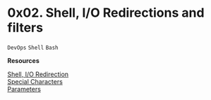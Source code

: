 # 0x02. Shell, I/O Redirections and filters
``DevOps`` ``Shell`` ``Bash``

**Resources**

[Shell, I/O Redirection](http://linuxcommand.org/lc3_lts0070.php)<br/>
[Special Characters](http://mywiki.wooledge.org/BashGuide/SpecialCharacters)<br/>
[Parameters](http://mywiki.wooledge.org/BashGuide/Parameters)<br/>
